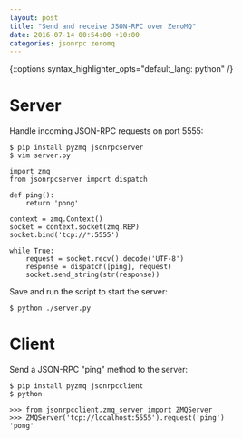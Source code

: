 ```yaml
---
layout: post
title: "Send and receive JSON-RPC over ZeroMQ"
date: 2016-07-14 00:54:00 +10:00
categories: jsonrpc zeromq
---
```

{::options syntax_highlighter_opts="default_lang: python" /}

Server
======

Handle incoming JSON-RPC requests on port 5555:

``` shell
$ pip install pyzmq jsonrpcserver
$ vim server.py
```

    import zmq
    from jsonrpcserver import dispatch

    def ping():
        return 'pong'

    context = zmq.Context()
    socket = context.socket(zmq.REP)
    socket.bind('tcp://*:5555')

    while True:
        request = socket.recv().decode('UTF-8')
        response = dispatch([ping], request)
        socket.send_string(str(response))

Save and run the script to start the server:

``` shell
$ python ./server.py
```

Client
======

Send a JSON-RPC "ping" method to the server:

``` shell
$ pip install pyzmq jsonrpcclient
$ python
```

    >>> from jsonrpcclient.zmq_server import ZMQServer
    >>> ZMQServer('tcp://localhost:5555').request('ping')
    'pong'
